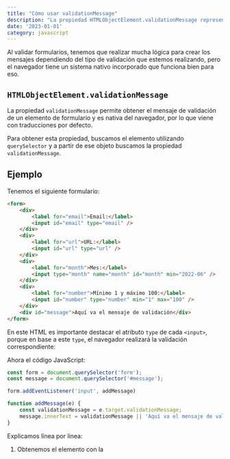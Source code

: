 ```yaml
---
title: "Cómo usar validationMessage"
description: "La propiedad HTMLObjectElement.validationMessage representa un mensaje de error que se muestra si un elemento de objeto no es válido, o una cadena vacía si es válido. Se utiliza para implementar mensajes de error personalizados para la validación de formularios."
date: '2023-01-01'
category: javascript
---
```


Al validar formularios, tenemos que realizar mucha lógica para crear los mensajes dependiendo del tipo de validación que estemos realizando, pero el navegador tiene un sistema nativo incorporado que funciona bien para eso.

## **`HTMLObjectElement.validationMessage`**

La propiedad `validationMessage` permite obtener el mensaje de validación de un elemento de formulario y es nativa del navegador, por lo que viene con traducciones por defecto.

Para obtener esta propiedad, buscamos el elemento utilizando `querySelector` y a partir de ese objeto buscamos la propiedad `validationMessage`.

## Ejemplo

Tenemos el siguiente formulario:

```html
<form>
    <div>
        <label for="email">Email:</label>
        <input id="email" type="email" />
    </div>
    <div>
        <label for="url">URL:</label>
        <input id="url" type="url" />
    </div>
    <div>
        <label for="month">Mes:</label>
        <input type="month" name="month" id="month" min="2022-06" />
    </div>
    <div>
        <label for="number">Mínimo 1 y máximo 100:</label>
        <input id="number" type="number" min="1" max="100" />
    </div>
    <div id="message">Aquí va el mensaje de validación</div>
</form>
```

En este HTML es importante destacar el atributo `type` de cada `<input>`, porque en base a este `type`, el navegador realizará la validación correspondiente:

Ahora el código JavaScript:

```jsx
const form = document.querySelector('form');
const message = document.querySelector('#message');

form.addEventListener('input', addMessage)

function addMessage(e) {
    const validationMessage = e.target.validationMessage;
    message.innerText = validationMessage || 'Aquí va el mensaje de validación'
}
```

Explicamos línea por línea:

1. Obtenemos el elemento con la